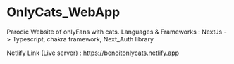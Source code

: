 # OnlyCats_WebApp
Parodic Website of onlyFans with cats.
Languages & Frameworks : NextJs -> Typescript, chakra framework, Next_Auth library

Netlify Link (Live server) : https://benoitonlycats.netlify.app

